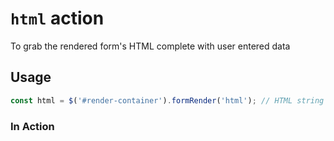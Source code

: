 # `html` action

To grab the rendered form's HTML complete with user entered data

## Usage
```javascript
const html = $('#render-container').formRender('html'); // HTML string
```

### In Action
<p data-height="300" data-theme-id="22927" data-slug-hash="wWvyaM" data-default-tab="result" data-user="sudharshan" data-embed-version="2" class="codepen"></p>
